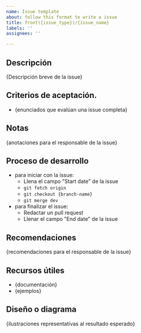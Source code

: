 ```yaml
---
name: Issue template
about: follow this format to write a issue
title: front({issue_type})/{issue_name}
labels: ''
assignees: ''

---
```


## Descripción
{Descripción breve de la issue}

## Criterios de aceptación.
- {enunciados que evalúan una issue completa}

## Notas
{anotaciones para el responsable de la issue}

## Proceso de desarrollo
- para iniciar con la issue:
  - Llena el campo "Start date" de la issue 
  - `git fetch origin`
  - `git checkout {branch-name}`
  - `git merge dev`
- para finalizar el issue:
  - Redactar un pull request
  - Llenar el campo "End date" de la issue

## Recomendaciones
{recomendaciones para el responsable de la issue}

## Recursos útiles 
- {documentación}
- {ejemplos}

## Diseño o diagrama
{ilustraciones representativas al resultado esperado}
